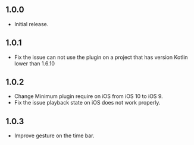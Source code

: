 ## 1.0.0

* Initial release.

## 1.0.1

* Fix the issue can not use the plugin on a project that has version Kotlin lower than 1.6.10

## 1.0.2

* Change Minimum plugin require on iOS from iOS 10 to iOS 9.
* Fix the issue playback state on iOS does not work properly.

## 1.0.3

* Improve gesture on the time bar.